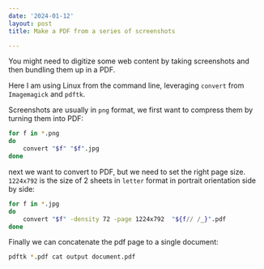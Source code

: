 ```yaml
---
date: '2024-01-12'
layout: post
title: Make a PDF from a series of screenshots

---
```


You might need to digitize some web content by taking screenshots and then bundling them up in a PDF.

Here I am using Linux from the command line, leveraging `convert` from `Imagemagick` and `pdftk`.

Screenshots are usually in `png` format, we first want to compress them by turning them into PDF:

```bash
for f in *.png
do
    convert "$f" "$f".jpg
done
```

next we want to convert to PDF, but we need to set the right page size.
`1224x792` is the size of 2 sheets in `letter` format in portrait orientation side by side:

```bash
for f in *.jpg
do
    convert "$f" -density 72 -page 1224x792  "${f// /_}".pdf
done
```

Finally we can concatenate the pdf page to a single document:

```bash
pdftk *.pdf cat output document.pdf
```
